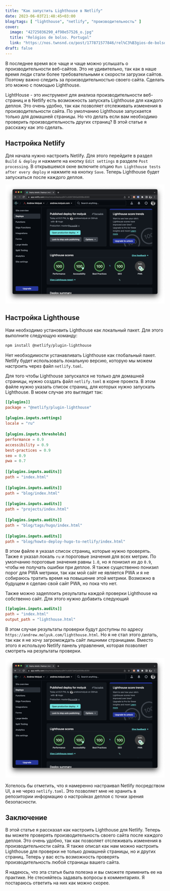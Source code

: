 ```yaml
---
title: "Как запустить Lighthouse в Netlify"
date: 2023-06-03T21:48:45+03:00
blog/tags: [ "lighthouse", "netlify", "производительность" ]
cover:
  image: "42725036290_4f98e57526_o.jpg"
  title: "Relógios de bolso. Portugal"
  link: "https://nos.twnsnd.co/post/177871577846/rel%C3%B3gios-de-bolso-portugal"
draft: false
---
```


В последнее время все чаще и чаще можно услышать о производительности веб-сайтов. Это не удивительно, так как в наше
время люди стали более требовательными к скорости загрузки сайтов. Поэтому важно следить за производительностью своего
сайта. Сделать это можно с помощью Lighthouse.

LightHouse - это инструмент для анализа производительности веб-страниц и в Netlify есть возможность запускать Lighthouse
для каждого деплоя. Это очень удобно, так как позволяет отслеживать изменения в производительности сайта. По умолчанию
Lighthouse запускается только для домашней страницы. Но что делать если вам необходимо проверить производительность
других страниц? В этой статье я расскажу как это сделать.

<!--more-->

## Настройка Netlify

Для начала нужно настроить Netlify. Для этого перейдите в раздел `Build & deploy` и нажмите на кнопку `Edit settings` в
разделе `Post processing`. В открывшемся окне включите опцию `Run Lighthouse tests after every deploy` и нажмите на
кнопку `Save`. Теперь Lighthouse будет запускаться после каждого деплоя.

![Netlify Lighthouse](./netlify-lighthouse.png)

## Настройка Lighthouse

Нам необходимо установить Lighthouse как локальный пакет. Для этого выполните следующую команду:

```bash
npm install @netlify/plugin-lighthouse
```

Нет необходимости устанавливать Lighthouse как глобальный пакет. Netlify будет использовать локальную версию, которую мы
можем настроить через файл `netlify.toml`.

Для того чтобы Lighthouse запускался не только для домашней страницы, нужно создать файл `netlify.toml` в корне проекта.
В этом файле нужно указать список страниц, для которых нужно запускать Lighthouse. В моем случае это выглядит так:

```toml
[[plugins]]
package = "@netlify/plugin-lighthouse"

[plugins.inputs.settings]
locale = "ru"

[plugins.inputs.thresholds]
performance = 0.9
accessibility = 0.9
best-practices = 0.9
seo = 0.9
pwa = 0.7

[[plugins.inputs.audits]]
path = "index.html"

[[plugins.inputs.audits]]
path = "blog/index.html"

[[plugins.inputs.audits]]
path = "projects/index.html"

[[plugins.inputs.audits]]
path = "blog/tags/hugo/index.html"

[[plugins.inputs.audits]]
path = "blog/howto-deploy-hugo-to-netlify/index.html"
```

В этом файле я указал список страниц, которые нужно проверять. Также я указал локаль `ru` и пороговые значения для всех
метрик. По умолчанию пороговые значения равны `1.0`, но я понизил их до `0.9`, чтобы не получать ошибки при деплое. Я
также существенно понизил порог для PWA метрики, так как мой сайт не является PWA и я не собираюсь тратить время на
повышение этой метрики. Возможно в будущем я сделаю свой сайт PWA, но пока что нет.

Также можно задеплоить результаты каждой проверки Lighthouse на собственно сайт. Для этого нужно добавить следующий

```toml
[[plugins.inputs.audits]]
path = "index.html"
output_path = "lighthouse.html"
```

В этом случае результаты проверки будут доступны по адресу `https://andrew.molyuk.com/lighthouse.html`. Но я не стал
этого делать, так как я не хочу загромождать сайт лишними страницами. Вместо этого я использую Netlify панель
управления, которая позволяет смотреть на результаты проверки.

![netlify-lighthouse.png](netlify-lighthouse.png)

Хотелось бы отметить, что я намеренно настраивал Netlify посредством UI, а не через `netlify.toml`. Это позволяет мне не
хранить в репозитории информацию о настройках деплоя с точки зрения безопасности.

## Заключение

В этой статье я рассказал как настроить Lighthouse для Netlify. Теперь вы можете проверять производительность своего
сайта после каждого деплоя. Это очень удобно, так как позволяет отслеживать изменения в производительности сайта. Я
также описал как нам можно настроить Lighthouse для проверки не только домашней страницы, но и других страниц. Теперь у
вас есть возможность проверять производительность любой страницы вашего сайта.

Я надеюсь, что эта статья была полезна и вы сможете применить ее на практике. Не стесняйтесь задавать вопросы в
комментариях. Я постараюсь ответить на них как можно скорее.
